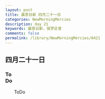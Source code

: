 ```yaml
---
layout: post
title: 晨恩日新 四月二十一日
categories: NewMorningMercies
description: day 21
keywords: 晨恩日新，保罗区普
comments: false
permalink: /library/NewMorningMercies/0421
---
```


## 四月二十一日

### To <br> Do


&emsp;&emsp;ToDo